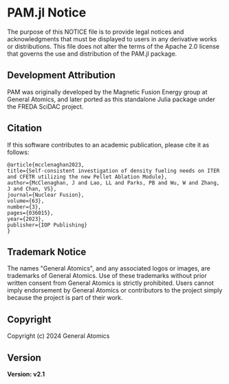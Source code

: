 # PAM.jl Notice

The purpose of this NOTICE file is to provide legal notices and acknowledgments that must be displayed to users in any derivative works or distributions. This file does not alter the terms of the Apache 2.0 license that governs the use and distribution of the PAM.jl package.

## Development Attribution

PAM was originally developed by the Magnetic Fusion Energy group at General Atomics, and later ported as this standalone Julia package under the FREDA SciDAC project.

## Citation

If this software contributes to an academic publication, please cite it as follows:

    @article{mcclenaghan2023,
    title={Self-consistent investigation of density fueling needs on ITER and CFETR utilizing the new Pellet Ablation Module},
    author={McClenaghan, J and Lao, LL and Parks, PB and Wu, W and Zhang, J and Chan, VS},
    journal={Nuclear Fusion},
    volume={63},
    number={3},
    pages={036015},
    year={2023},
    publisher={IOP Publishing}
    }

## Trademark Notice

The names "General Atomics", and any associated logos or images, are trademarks of General Atomics. Use of these trademarks without prior written consent from General Atomics is strictly prohibited. Users cannot imply endorsement by General Atomics or contributors to the project simply because the project is part of their work.

## Copyright

Copyright (c) 2024 General Atomics

## Version

**Version: v2.1**

